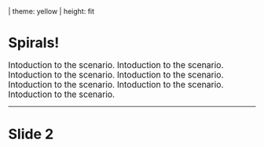 | theme: yellow
| height: fit

# Spirals!

<big>Intoduction to the scenario. Intoduction to the scenario. Intoduction to the scenario. Intoduction to the scenario. Intoduction to the scenario. Intoduction to the scenario. Intoduction to the scenario.</big> 

<f-next-button title="Lets go" />

---

# Slide 2
